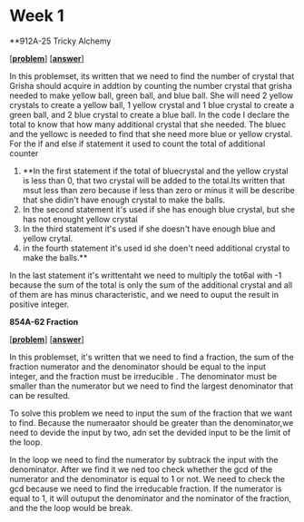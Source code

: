 
# Week 1

**912A-25 Tricky Alchemy

 [[**problem**]](http://codeforces.com/contest/912/problem/A)  [[**answer**]](http://codeforces.com/contest/912/submission/42297324)
 
In this problemset, its written that we need to find  the number of crystal that Grisha should acquire in addtion by counting the number crystal that grisha needed to make yellow ball, green ball, and blue ball. She will need 2 yellow crystals to create a yellow ball, 1 yellow crystal and 1 blue crystal to create a green ball, and 2 blue crystal to create a blue ball. In the code I declare the total to know that how many additional crystal that she needed. The bluec and the yellowc is needed to find that she need more blue or yellow crystal. For the if and else if statement it used to count the total of additional counter

1. **In the first statement if the total of bluecrystal and the yellow crystal is less than 0, that two crystal will be added to the          total.Its written that msut less than zero because if less than zero or minus it will be describe that she didin't have enough          crystal to  make the balls.
2. In the second statement it's used  if she has enough blue crystal, but she has not enought yellow crystal
3. In the third statement it's used if she doesn't have enough blue and yellow crytal.
4. in the fourth statement it's used id she doen't need additional crystal to make the balls.**

In the last statement it's writtentaht we need to multiply the tot6al with -1 because the sum of the total is only the sum of the additional crystal and all of them are has minus characteristic, and we need to ouput the result in positive integer.


**854A-62 Fraction**

[[**problem**]](http://codeforces.com/contest/854/problem/A)  [[**answer**]](http://codeforces.com/contest/854/submission/42496220)

In this problemset, it's written that we need to find a fraction, the sum of the fraction 
numerator and the denominator should be  equal to the input integer, and the fraction must be 
irreducible . The denominator must be smaller than the numerator but we need to find the largest denominator
that can be resulted.

To solve this problem we need to input the sum of the fraction that we want to find. Because the numeraator should be
greater than the denominator,we need to devide the input by two, adn set the devided input to be the limit of the loop.

In the loop we need to find the  numerator by subtrack the input with the denominator. After we find it we ned too check whether the 
gcd of the numerator and the denominator is equal to 1 or not. We need to check the gcd because we need to find the irreducable fraction.
If the numerator  is equal to 1, it will outuput the denominator and the nominator of the fraction, and the the loop would be break.
